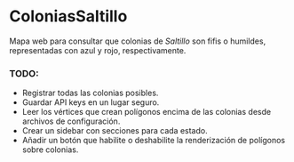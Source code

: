 # ColoniasSaltillo
Mapa web para consultar que colonias de *Saltillo* son fifis o humildes, representadas con azul y rojo, respectivamente.


### TODO:
- Registrar todas las colonias posibles.
- Guardar API keys en un lugar seguro.
- Leer los vértices que crean polígonos encima de las colonias desde archivos de configuración.
- Crear un sidebar con secciones para cada estado.
- Añadir un botón que habilite o deshabilite la renderización de polígonos
sobre colonias.
